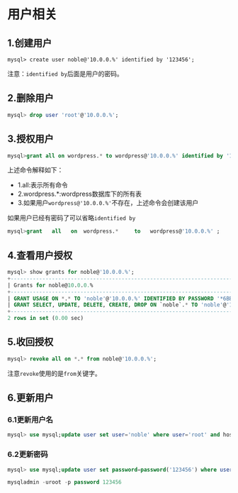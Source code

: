 # 用户相关

## 1.创建用户
```
mysql> create user noble@'10.0.0.%' identified by '123456';
```
注意：``identified by``后面是用户的密码。<br>

## 2.删除用户
```sql
mysql> drop user 'root'@'10.0.0.%';
```

## 3.授权用户
```sql
mysql>grant all on wordpress.* to wordpress@'10.0.0.%' identified by '123456';
```
上述命令解释如下：<br>
- 1.all:表示所有命令
- 2.wordpress.*:wordpress数据库下的所有表
- 3.如果用户``wordpress@'10.0.0.%'``不存在，上述命令会创建该用户


如果用户已经有密码了可以省略``identified by``<br>
```sql
mysql>grant   all   on  wordpress.*     to   wordpress@'10.0.0.%' ;
```

## 4.查看用户授权
```sql
mysql> show grants for noble@'10.0.0.%';
+-------------------------------------------------------------------------------------------------------------+
| Grants for noble@10.0.0.%                                                                                   |
+-------------------------------------------------------------------------------------------------------------+
| GRANT USAGE ON *.* TO 'noble'@'10.0.0.%' IDENTIFIED BY PASSWORD '*6BB4837EB74329105EE4568DDA7DC67ED2CA2AD9' |
| GRANT SELECT, UPDATE, DELETE, CREATE, DROP ON `noble`.* TO 'noble'@'10.0.0.%'                               |
+-------------------------------------------------------------------------------------------------------------+
2 rows in set (0.00 sec)
```

## 5.收回授权
```sql
mysql> revoke all on *.* from noble@'10.0.0.%';
```
注意``revoke``使用的是``from``关键字。<br>


## 6.更新用户
### 6.1更新用户名
```sql
mysql> use mysql;update user set user='noble' where user='root' and host='localhost';
```

### 6.2更新密码
```sql
mysql> use mysql;update user set password=password('123456') where user='root' and host='localhost';
```
```sql
mysqladmin -uroot -p password 123456
```